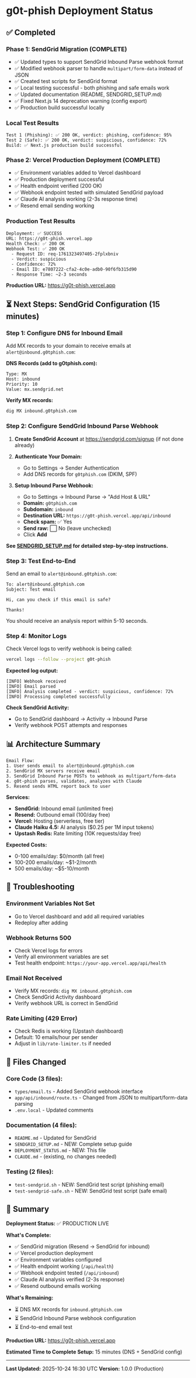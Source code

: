 # g0t-phish Deployment Status

## ✅ Completed

### Phase 1: SendGrid Migration (COMPLETE)
- ✅ Updated types to support SendGrid Inbound Parse webhook format
- ✅ Modified webhook parser to handle `multipart/form-data` instead of JSON
- ✅ Created test scripts for SendGrid format
- ✅ Local testing successful - both phishing and safe emails work
- ✅ Updated documentation (README, SENDGRID_SETUP.md)
- ✅ Fixed Next.js 14 deprecation warning (config export)
- ✅ Production build successful locally

### Local Test Results
```
Test 1 (Phishing): ✅ 200 OK, verdict: phishing, confidence: 95%
Test 2 (Safe): ✅ 200 OK, verdict: suspicious, confidence: 72%
Build: ✅ Next.js production build successful
```

### Phase 2: Vercel Production Deployment (COMPLETE)
- ✅ Environment variables added to Vercel dashboard
- ✅ Production deployment successful
- ✅ Health endpoint verified (200 OK)
- ✅ Webhook endpoint tested with simulated SendGrid payload
- ✅ Claude AI analysis working (2-3s response time)
- ✅ Resend email sending working

### Production Test Results
```
Deployment: ✅ SUCCESS
URL: https://g0t-phish.vercel.app
Health Check: ✅ 200 OK
Webhook Test: ✅ 200 OK
  - Request ID: req-1761323497405-2fplxbniv
  - Verdict: suspicious
  - Confidence: 72%
  - Email ID: e7807222-cfa2-4c0e-adb0-90f6fb315d90
  - Response Time: ~2-3 seconds
```

**Production URL:** https://g0t-phish.vercel.app

## ⏳ Next Steps: SendGrid Configuration (15 minutes)

### Step 1: Configure DNS for Inbound Email

Add MX records to your domain to receive emails at `alert@inbound.g0tphish.com`:

**DNS Records (add to g0tphish.com):**
```
Type: MX
Host: inbound
Priority: 10
Value: mx.sendgrid.net
```

**Verify MX records:**
```bash
dig MX inbound.g0tphish.com
```

### Step 2: Configure SendGrid Inbound Parse Webhook

1. **Create SendGrid Account** at https://sendgrid.com/signup (if not done already)

2. **Authenticate Your Domain:**
   - Go to Settings → Sender Authentication
   - Add DNS records for `g0tphish.com` (DKIM, SPF)

3. **Setup Inbound Parse Webhook:**
   - Go to Settings → Inbound Parse → "Add Host & URL"
   - **Domain:** `g0tphish.com`
   - **Subdomain:** `inbound`
   - **Destination URL:** `https://g0t-phish.vercel.app/api/inbound`
   - **Check spam:** ✅ Yes
   - **Send raw:** ⬜ No (leave unchecked)
   - Click **Add**

**See [SENDGRID_SETUP.md](./SENDGRID_SETUP.md) for detailed step-by-step instructions.**

### Step 3: Test End-to-End

Send an email to `alert@inbound.g0tphish.com`:

```
To: alert@inbound.g0tphish.com
Subject: Test email

Hi, can you check if this email is safe?

Thanks!
```

You should receive an analysis report within 5-10 seconds.

### Step 4: Monitor Logs

Check Vercel logs to verify webhook is being called:
```bash
vercel logs --follow --project g0t-phish
```

**Expected log output:**
```
[INFO] Webhook received
[INFO] Email parsed
[INFO] Analysis completed - verdict: suspicious, confidence: 72%
[INFO] Processing completed successfully
```

**Check SendGrid Activity:**
- Go to SendGrid dashboard → Activity → Inbound Parse
- Verify webhook POST attempts and responses

## 📊 Architecture Summary

```
Email Flow:
1. User sends email to alert@inbound.g0tphish.com
2. SendGrid MX servers receive email
3. SendGrid Inbound Parse POSTs to webhook as multipart/form-data
4. g0t-phish parses, validates, analyzes with Claude
5. Resend sends HTML report back to user
```

**Services:**
- **SendGrid:** Inbound email (unlimited free)
- **Resend:** Outbound email (100/day free)
- **Vercel:** Hosting (serverless, free tier)
- **Claude Haiku 4.5:** AI analysis ($0.25 per 1M input tokens)
- **Upstash Redis:** Rate limiting (10K requests/day free)

**Expected Costs:**
- 0-100 emails/day: $0/month (all free)
- 100-200 emails/day: ~$1-2/month
- 500 emails/day: ~$5-10/month

## 🐛 Troubleshooting

### Environment Variables Not Set
- Go to Vercel dashboard and add all required variables
- Redeploy after adding

### Webhook Returns 500
- Check Vercel logs for errors
- Verify all environment variables are set
- Test health endpoint: `https://your-app.vercel.app/api/health`

### Email Not Received
- Verify MX records: `dig MX inbound.g0tphish.com`
- Check SendGrid Activity dashboard
- Verify webhook URL is correct in SendGrid

### Rate Limiting (429 Error)
- Check Redis is working (Upstash dashboard)
- Default: 10 emails/hour per sender
- Adjust in `lib/rate-limiter.ts` if needed

## 📁 Files Changed

### Core Code (3 files):
- `types/email.ts` - Added SendGrid webhook interface
- `app/api/inbound/route.ts` - Changed from JSON to multipart/form-data parsing
- `.env.local` - Updated comments

### Documentation (4 files):
- `README.md` - Updated for SendGrid
- `SENDGRID_SETUP.md` - NEW: Complete setup guide
- `DEPLOYMENT_STATUS.md` - NEW: This file
- `CLAUDE.md` - (existing, no changes needed)

### Testing (2 files):
- `test-sendgrid.sh` - NEW: SendGrid test script (phishing email)
- `test-sendgrid-safe.sh` - NEW: SendGrid test script (safe email)

## 🎯 Summary

**Deployment Status:** ✅ PRODUCTION LIVE

**What's Complete:**
- ✅ SendGrid migration (Resend → SendGrid for inbound)
- ✅ Vercel production deployment
- ✅ Environment variables configured
- ✅ Health endpoint working (`/api/health`)
- ✅ Webhook endpoint tested (`/api/inbound`)
- ✅ Claude AI analysis verified (2-3s response)
- ✅ Resend outbound emails working

**What's Remaining:**
- ⏳ DNS MX records for `inbound.g0tphish.com`
- ⏳ SendGrid Inbound Parse webhook configuration
- ⏳ End-to-end email test

**Production URL:** https://g0t-phish.vercel.app

**Estimated Time to Complete Setup:** 15 minutes (DNS + SendGrid config)

---

**Last Updated:** 2025-10-24 16:30 UTC
**Version:** 1.0.0 (Production)
